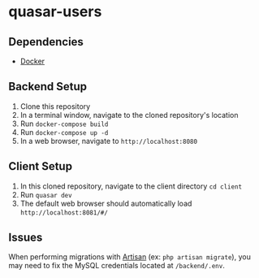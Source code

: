 # quasar-users

## Dependencies

* [Docker](https://www.docker.com/products/docker-desktop)

## Backend Setup

1. Clone this repository
2. In a terminal window, navigate to the cloned repository's location
3. Run `docker-compose build`
4. Run `docker-compose up -d`
5. In a web browser, navigate to `http://localhost:8080`

## Client Setup

1. In this cloned repository, navigate to the client directory `cd client`
2. Run `quasar dev`
3. The default web browser should automatically load `http://localhost:8081/#/`

## Issues

When performing migrations with [Artisan](https://laravel.com/docs/migrations) (ex: `php artisan migrate`), you may need to fix the MySQL credentials located at `/backend/.env`.
